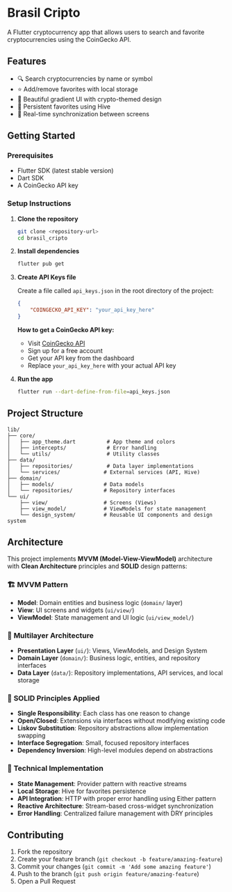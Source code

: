 # Brasil Cripto

A Flutter cryptocurrency app that allows users to search and favorite cryptocurrencies using the CoinGecko API.

## Features

- 🔍 Search cryptocurrencies by name or symbol
- ⭐ Add/remove favorites with local storage
- 📱 Beautiful gradient UI with crypto-themed design
- 💾 Persistent favorites using Hive
- 🔄 Real-time synchronization between screens

## Getting Started

### Prerequisites

- Flutter SDK (latest stable version)
- Dart SDK
- A CoinGecko API key

### Setup Instructions

1. **Clone the repository**
   ```bash
   git clone <repository-url>
   cd brasil_cripto
   ```

2. **Install dependencies**
   ```bash
   flutter pub get
   ```

3. **Create API Keys file**
   
   Create a file called `api_keys.json` in the root directory of the project:
   ```json
   {
       "COINGECKO_API_KEY": "your_api_key_here"
   }
   ```
   
   **How to get a CoinGecko API key:**
   - Visit [CoinGecko API](https://www.coingecko.com/en/api)
   - Sign up for a free account
   - Get your API key from the dashboard
   - Replace `your_api_key_here` with your actual API key

4. **Run the app**
   ```bash
   flutter run --dart-define-from-file=api_keys.json
   ```

## Project Structure

```
lib/
├── core/
│   ├── app_theme.dart          # App theme and colors
│   ├── intercepts/             # Error handling
│   └── utils/                  # Utility classes
├── data/
│   ├── repositories/           # Data layer implementations
│   └── services/              # External services (API, Hive)
├── domain/
│   ├── models/                # Data models
│   └── repositories/          # Repository interfaces
└── ui/
    ├── view/                  # Screens (Views)
    ├── view_model/            # ViewModels for state management
    └── design_system/         # Reusable UI components and design system
```

## Architecture

This project implements **MVVM (Model-View-ViewModel)** architecture with **Clean Architecture** principles and **SOLID** design patterns:

### 🏗️ **MVVM Pattern**
- **Model**: Domain entities and business logic (`domain/` layer)
- **View**: UI screens and widgets (`ui/view/`)  
- **ViewModel**: State management and UI logic (`ui/view_model/`)

### 🎯 **Multilayer Architecture**
- **Presentation Layer** (`ui/`): Views, ViewModels, and Design System
- **Domain Layer** (`domain/`): Business logic, entities, and repository interfaces
- **Data Layer** (`data/`): Repository implementations, API services, and local storage

### 💎 **SOLID Principles Applied**
- **Single Responsibility**: Each class has one reason to change
- **Open/Closed**: Extensions via interfaces without modifying existing code
- **Liskov Substitution**: Repository abstractions allow implementation swapping
- **Interface Segregation**: Small, focused repository interfaces
- **Dependency Inversion**: High-level modules depend on abstractions

### 🔧 **Technical Implementation**
- **State Management**: Provider pattern with reactive streams
- **Local Storage**: Hive for favorites persistence  
- **API Integration**: HTTP with proper error handling using Either pattern
- **Reactive Architecture**: Stream-based cross-widget synchronization
- **Error Handling**: Centralized failure management with DRY principles

## Contributing

1. Fork the repository
2. Create your feature branch (`git checkout -b feature/amazing-feature`)
3. Commit your changes (`git commit -m 'Add some amazing feature'`)
4. Push to the branch (`git push origin feature/amazing-feature`)
5. Open a Pull Request

